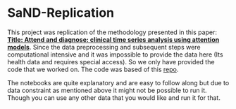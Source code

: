 # SaND-Replication

This project was replication of the methodology presented in this paper: [**Title: Attend and diagnose: clinical time series analysis using attention models**](https://arxiv.org/abs/1711.03905). Since the data preprocessing and subsequent steps were computational intensive and it was impossible to provide the data here (Its health data and requires special access). So we only have provided the code that we worked on. The code was based of this [repo](https://github.com/khirotaka/SAnD).

The notebooks are quite explanatory and are easy to follow along but due to data constraint as mentioned above it might not be possible to run it. Though you can use any other data that you would like and run it for that. 

